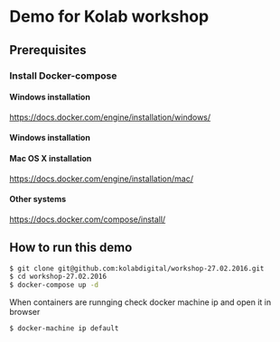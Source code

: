 # Demo for Kolab workshop

## Prerequisites
### Install Docker-compose
#### Windows installation
https://docs.docker.com/engine/installation/windows/
#### Windows installation
#### Mac OS X installation
https://docs.docker.com/engine/installation/mac/
#### Other systems
https://docs.docker.com/compose/install/

## How to run this demo
```bash
$ git clone git@github.com:kolabdigital/workshop-27.02.2016.git
$ cd workshop-27.02.2016
$ docker-compose up -d
```
When containers are runnging check docker machine ip and open it in browser
```bash
$ docker-machine ip default
```
